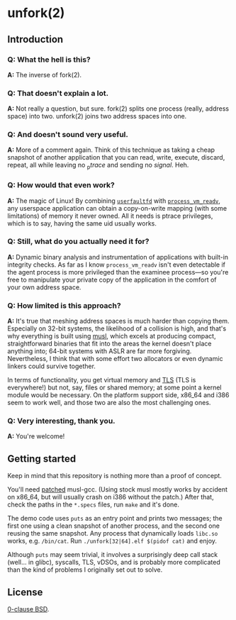 unfork(2)
=========

Introduction
------------

### Q: What the hell is this?

**A:** The inverse of fork(2).

### Q: That doesn't explain a lot.

**A:** Not really a question, but sure. fork(2) splits one process (really, address space) into two. unfork(2) joins two address spaces into one.

### Q: And doesn't sound very useful.

**A:** More of a comment again. Think of this technique as taking a cheap snapshot of another application that you can read, write, execute, discard, repeat, all while leaving no <sub>p</sub>*trace* and sending no *signal*. Heh.

### Q: How would that even work?

**A:** The magic of Linux! By combining [`userfaultfd`][] with [`process_vm_readv`][], any userspace application can obtain a copy-on-write mapping (with some limitations) of memory it never owned. All it needs is ptrace privileges, which is to say, having the same uid usually works.

[`userfaultfd`]: http://www.man7.org/linux/man-pages/man2/userfaultfd.2.html
[`process_vm_readv`]: http://man7.org/linux/man-pages/man2/process_vm_readv.2.html

### Q: Still, what do you actually need it for?

**A:** Dynamic binary analysis and instrumentation of applications with built-in integrity checks. As far as I know `process_vm_readv` isn't even detectable if the agent process is more privileged than the examinee process—so you're free to manipulate your private copy of the application in the comfort of your own address space.

### Q: How limited is this approach?

**A:** It's true that meshing address spaces is much harder than copying them. Especially on 32-bit systems, the likelihood of a collision is high, and that's why everything is built using [musl][], which excels at producing compact, straightforward binaries that fit into the areas the kernel doesn't place anything into; 64-bit systems with ASLR are far more forgiving. Nevertheless, I think that with some effort two allocators or even dynamic linkers could survive together.

In terms of functionality, you get virtual memory and [TLS](https://en.wikipedia.org/wiki/Thread-local_storage "Thread-Local Storage, not that socket thing") (TLS is everywhere!) but not, say, files or shared memory; at some point a kernel module would be necessary. On the platform support side, x86_64 and i386 seem to work well, and those two are also the most challenging ones.

[musl]: https://musl.libc.org/

### Q: Very interesting, thank you.

**A:** You're welcome!

Getting started
---------------

Keep in mind that this repository is nothing more than a proof of concept.

You'll need [patched](musl-no-vdso.patch) musl-gcc. (Using stock musl mostly works by accident on x86_64, but will usually crash on i386 without the patch.) After that, check the paths in the `*.specs` files, run `make` and it's done.

The demo code uses `puts` as an entry point and prints two messages; the first one using a clean snapshot of another process, and the second one reusing the same snapshot. Any process that dynamically loads `libc.so` works, e.g. `/bin/cat`. Run `./unfork[32|64].elf $(pidof cat)` and enjoy.

Although `puts` may seem trivial, it involves a surprisingly deep call stack (well... in glibc), syscalls, TLS, vDSOs, and is probably more complicated than the kind of problems I originally set out to solve.

License
-------

[0-clause BSD](LICENSE-0BSD.txt).

